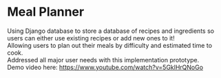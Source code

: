 # Meal Planner
Using Django database to store a database of recipes and ingredients so users can either use existing recipes or add new ones to it!\
Allowing users to plan out their meals by difficulty and estimated time to cook.\
Addressed all major user needs with this implementation prototype. \
Demo video here: https://www.youtube.com/watch?v=5GklHrQNoGo 
